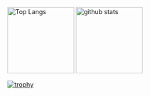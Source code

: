 <p align="left"> 
  <img alt="Top Langs" height="150px" src="https://github-readme-stats.vercel.app/api/top-langs/?username=ohiayame&layout=compact&count_private=true&show_icons=true&theme=onedark" />
  <img alt="github stats" height="150px" src="https://github-readme-stats.vercel.app/api?username=ohiayame&count_private=true&show_icons=true&show_icons=true&theme=onedark" />
</p>

[![trophy](https://github-profile-trophy.vercel.app/?username=ohiayame&theme=onedark&column=7
)](https://github.com/ryo-ma/github-profile-trophy)

